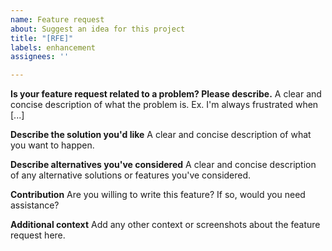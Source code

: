 ```yaml
---
name: Feature request
about: Suggest an idea for this project
title: "[RFE]"
labels: enhancement
assignees: ''

---
```


**Is your feature request related to a problem? Please describe.**
A clear and concise description of what the problem is. Ex. I'm always frustrated when [...]

**Describe the solution you'd like**
A clear and concise description of what you want to happen.

**Describe alternatives you've considered**
A clear and concise description of any alternative solutions or features you've considered.

**Contribution**
Are you willing to write this feature? If so, would you need assistance?

**Additional context**
Add any other context or screenshots about the feature request here.
